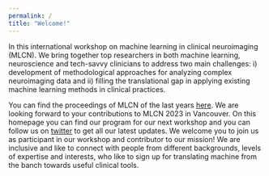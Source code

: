 ```yaml
---
permalink: /
title: "Welcome!"
---
```

In this international workshop on machine learning in clinical neuroimaging (MLCN). We bring together top researchers in both machine learning, neuroscience and tech-savvy clinicians to address two main challenges: i) development of methodological approaches for analyzing complex neuroimaging data and ii) filling the translational gap in applying existing machine learning methods in clinical practices.

You can find the proceedings of MLCN of the last years [here](https://link.springer.com/conference/mlcn). We are looking forward to your contributions to MLCN 2023 in Vancouver. On this homepage you can find our program for our next workshop and you can follow us on [twitter](https://twitter.com/MLCNworkshop) to get all our latest updates. We welcome you to join us as participant in our workshop and contributor to our mission! We are inclusive and like to connect with people from different backgrounds, levels of expertise and interests, who like to sign up for translating machine from the banch towards useful clinical tools.

